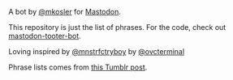 A bot by [@mkosler](https://mastodon.social/@mkosler) for [Mastodon](https://mastodon.social).

This repository is just the list of phrases. For the code, check out [mastodon-tooter-bot](https://github.com/mkosler/mastodon-tooter-bot).

Loving inspired by [@mnstrfctryboy](https://twitter.com/mnstrfctryboy) by [@ovcterminal](https://twitter.com/ovcterminal)

Phrase lists comes from [this Tumblr post](http://ichikun.tumblr.com/post/146880582707/a-list-of-boys).
